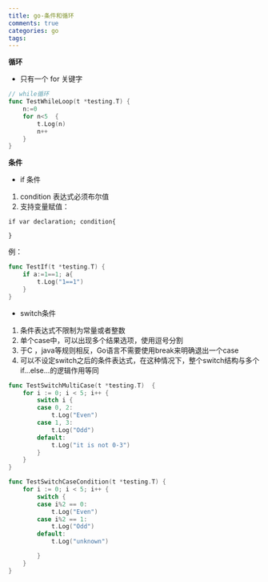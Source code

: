 ```yaml
---
title: go-条件和循环
comments: true
categories: go
tags:
---
```


**循环**

* 只有一个 for 关键字

```go
// while循环
func TestWhileLoop(t *testing.T) {
	n:=0
	for n<5  {
		t.Log(n)
		n++
	}
}
```
**条件**

* if 条件

1. condition 表达式必须布尔值
2. 支持变量赋值：
```
if var declaration; condition{
    
}
```
例：

```go
func TestIf(t *testing.T) {
	if a:=1==1; a{
		t.Log("1==1")
	}
}
```

* switch条件

1. 条件表达式不限制为常量或者整数
2. 单个case中，可以出现多个结果选项，使用逗号分割
3. 于C ，java等规则相反，Go语言不需要使用break来明确退出一个case
4. 可以不设定switch之后的条件表达式，在这种情况下，整个switch结构与多个if...else...的逻辑作用等同

```go
func TestSwitchMultiCase(t *testing.T)  {
	for i := 0; i < 5; i++ {
		switch i {
		case 0, 2:
			t.Log("Even")
		case 1, 3:
			t.Log("Odd")
		default:
			t.Log("it is not 0-3")
		}
	}
}

func TestSwitchCaseCondition(t *testing.T) {
	for i := 0; i < 5; i++ {
		switch {
		case i%2 == 0:
			t.Log("Even")
		case i%2 == 1:
			t.Log("Odd")
		default:
			t.Log("unknown")

		}
	}
}
```